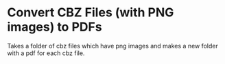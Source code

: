 # Convert CBZ Files (with PNG images) to PDFs
Takes a folder of cbz files which have png images and makes a new folder with a pdf for each cbz file. 
